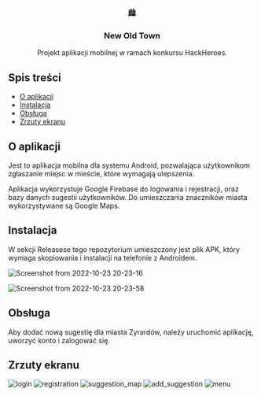 <br />
<p align="center">
  <a href="https://github.com/nnaem/hackheroes">
    	🏙️
  </a>

  <h3 align="center">New Old Town</h3>

  <p align="center">
   Projekt aplikacji mobilnej w ramach konkursu HackHeroes.
  </p>
</p>
  
<!-- TABLE OF CONTENTS -->
## Spis treści

* [O aplikacji](#o-aplikacji)
* [Instalacja](#instalacja)
* [Obsługa](#obsługa)
* [Zrzuty ekranu](#zrzuty-ekranu)

<!-- Co to za aplikacja -->
## O aplikacji

Jest to aplikacja mobilna dla systemu Android, pozwalająca użytkownikom
zgłaszanie miejsc w mieście, które wymagają ulepszenia.

Aplikacja wykorzystuje Google Firebase do logowania i rejestracji, oraz bazy danych sugestii użytkowników.
Do umieszczania znaczników miasta wykorzystywane są Google Maps.

## Instalacja
W sekcji Releasese tego repozytorium umieszczony jest plik APK, który wymaga skopiowania i instalacji na telefonie z Androidem.

![Screenshot from 2022-10-23 20-23-16](https://user-images.githubusercontent.com/115596468/197409136-096cdff5-3367-4563-8bd1-a2b9f8492e98.png)

![Screenshot from 2022-10-23 20-23-58](https://user-images.githubusercontent.com/115596468/197409145-dd6034cb-2c33-4bb4-bc1b-218da84c8e5a.png)


## Obsługa

Aby dodać nową sugestię dla miasta Zyrardów, należy uruchomić aplikację, uworzyć konto i zalogować się.

## Zrzuty ekranu

![login](https://user-images.githubusercontent.com/115596468/197409329-f2afaec8-fa91-4bd4-bdfb-2af9835cc7de.png)
![registration](https://user-images.githubusercontent.com/115596468/197409342-0d3c7c1b-e192-4cec-948c-eb6f83127cdd.png)
![suggestion_map](https://user-images.githubusercontent.com/115596468/197409350-96eb0969-afff-4d78-b704-1ed3802d4bb1.png)
![add_suggestion](https://user-images.githubusercontent.com/115596468/197409352-eec6f022-db47-4568-80e5-a7e3959b4d7f.png)
![menu](https://user-images.githubusercontent.com/115596468/197409355-5fdf13f9-cd59-45a8-8bb5-370952858804.png)


